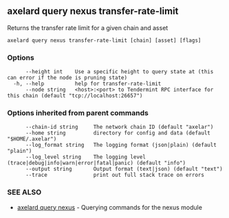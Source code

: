 ## axelard query nexus transfer-rate-limit

Returns the transfer rate limit for a given chain and asset

```
axelard query nexus transfer-rate-limit [chain] [asset] [flags]
```

### Options

```
      --height int    Use a specific height to query state at (this can error if the node is pruning state)
  -h, --help          help for transfer-rate-limit
      --node string   <host>:<port> to Tendermint RPC interface for this chain (default "tcp://localhost:26657")
```

### Options inherited from parent commands

```
      --chain-id string     The network chain ID (default "axelar")
      --home string         directory for config and data (default "$HOME/.axelar")
      --log_format string   The logging format (json|plain) (default "plain")
      --log_level string    The logging level (trace|debug|info|warn|error|fatal|panic) (default "info")
      --output string       Output format (text|json) (default "text")
      --trace               print out full stack trace on errors
```

### SEE ALSO

- [axelard query nexus](/cli-docs/v0_27_0/axelard_query_nexus) - Querying commands for the nexus module
